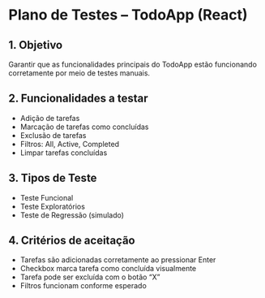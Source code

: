 # Plano de Testes – TodoApp (React)

## 1. Objetivo
Garantir que as funcionalidades principais do TodoApp estão funcionando corretamente por meio de testes manuais.

## 2. Funcionalidades a testar
- Adição de tarefas
- Marcação de tarefas como concluídas
- Exclusão de tarefas
- Filtros: All, Active, Completed
- Limpar tarefas concluídas

## 3. Tipos de Teste
- Teste Funcional
- Teste Exploratórios
- Teste de Regressão (simulado)

## 4. Critérios de aceitação
- Tarefas são adicionadas corretamente ao pressionar Enter
- Checkbox marca tarefa como concluída visualmente
- Tarefa pode ser excluída com o botão “X”
- Filtros funcionam conforme esperado
